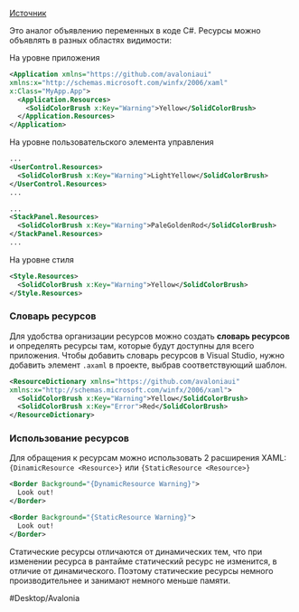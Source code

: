 
[Источник](https://docs.avaloniaui.net/docs/guides/styles-and-resources/resources)

Это аналог объявлению переменных в коде C#. Ресурсы можно объявлять в разных областях видимости:

На уровне приложения

```xml
<Application xmlns="https://github.com/avaloniaui"  
xmlns:x="http://schemas.microsoft.com/winfx/2006/xaml"  
x:Class="MyApp.App">  
  <Application.Resources>  
    <SolidColorBrush x:Key="Warning">Yellow</SolidColorBrush>  
  </Application.Resources>  
</Application>
```

На уровне пользовательского элемента управления

```xml
...
<UserControl.Resources>  
  <SolidColorBrush x:Key="Warning">LightYellow</SolidColorBrush>
</UserControl.Resources>
...
```

```xml
...
<StackPanel.Resources>
  <SolidColorBrush x:Key="Warning">PaleGoldenRod</SolidColorBrush>
</StackPanel.Resources>
...
```

На уровне стиля

```xml
<Style.Resources>
  <SolidColorBrush x:Key="Warning">Yellow</SolidColorBrush>
</Style.Resources>
```

### Словарь ресурсов

Для удобства организации ресурсов можно создать **словарь ресурсов** и определять ресурсы там, которые будут доступны для всего приложения. Чтобы добавить словарь ресурсов в Visual Studio, нужно добавить элемент `.axaml` в проекте, выбрав соответствующий шаблон.

```xml
<ResourceDictionary xmlns="https://github.com/avaloniaui"  
xmlns:x="http://schemas.microsoft.com/winfx/2006/xaml">  
  <SolidColorBrush x:Key="Warning">Yellow</SolidColorBrush>
  <SolidColorBrush x:Key="Error">Red</SolidColorBrush>
</ResourceDictionary>
```

### Использование ресурсов

Для обращения к ресурсам можно использовать 2 расширения XAML: `{DinamicResource <Resource>}` или `{StaticResource <Resource>}`

```xml
<Border Background="{DynamicResource Warning}">
  Look out!
</Border>

<Border Background="{StaticResource Warning}">
  Look out!
</Border>
```

Статические ресурсы отличаются от динамических тем, что при изменении ресурса в рантайме статический ресурс не изменится, в отличие от динамического. Поэтому статические ресурсы немного производительнее и занимают немного меньше памяти.

#Desktop/Avalonia